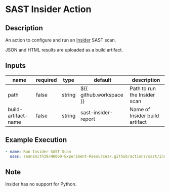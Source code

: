 # SAST Insider Action

## Description

An action to configure and run an [Insider](https://github.com/insidersec/insider) SAST scan.

JSON and HTML results are uploaded as a build artifact.

## Inputs

| name                | required | type   | default                 | description                    |
| ------------------- | -------- | ------ | ----------------------- | ------------------------------ |
| path                | false    | string | ${{ github.workspace }} | Path to run the Insider scan   |
| build-artifact-name | false    | string | sast-insider-report     | Name of Insider build artifact |

## Example Execution

```yaml
- name: Run Insider SAST Scan
  uses: seansmith39/H6060-Experiment-Resources/.github/actions/sast/insider
```

## Note

Insider has no support for Python.
